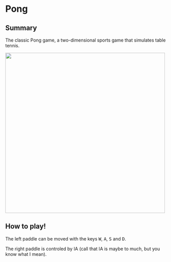 # Pong
## Summary

The classic Pong game, a two-dimensional sports game that simulates table tennis.

<img src="https://github.com/oscaralonsob/gdGames/assets/15985902/0a33a190-2f22-4791-a205-6d0d9dc30350" width="500" />

## How to play!

The left paddle can be moved with the keys <kbd>W</kbd>, <kbd>A</kbd>, <kbd>S</kbd> and <kbd>D</kbd>.

The right paddle is controled by IA (call that IA is maybe to much, but you know what I mean).
